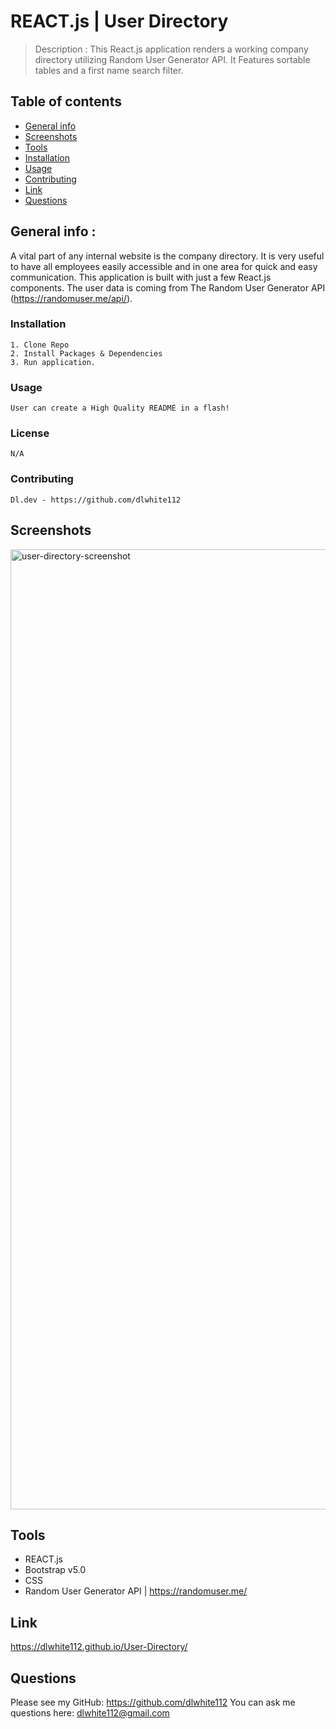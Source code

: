 # REACT.js | User Directory
  > Description : This React.js application renders a working company directory utilizing Random User Generator API. It Features sortable tables and a first name search filter.
  
  ## Table of contents
  * [General info](#general-info)
  * [Screenshots](#screenshots)
  * [Tools](#tools)
  * [Installation](#installation)
  * [Usage](#usage)
  * [Contributing](#contributing)
  * [Link](#link)
  * [Questions](#Questions)
  
  
  ## General info : 
  A vital part of any internal website is the company directory. It is very useful to have all employees easily accessible and in one area for quick and easy communication. This application is built with just a few React.js components. The user data is coming from The Random User Generator API (https://randomuser.me/api/).


  ### Installation 
    1. Clone Repo
    2. Install Packages & Dependencies
    3. Run application.

  ### Usage
    User can create a High Quality README in a flash!

  ### License
    N/A

  ### Contributing
    Dl.dev - https://github.com/dlwhite112

  
  ## Screenshots
  <img width="1536" alt="user-directory-screenshot" src="https://user-images.githubusercontent.com/74333123/120077675-29cbed80-c071-11eb-9b5c-511c7a717863.png">

  
  ## Tools
  * REACT.js
  * Bootstrap v5.0
  * CSS
  * Random User Generator API | https://randomuser.me/

  
  ## Link
  https://dlwhite112.github.io/User-Directory/
  
  
  ## Questions
  Please see my GitHub: https://github.com/dlwhite112
  You can ask me questions here: dlwhite112@gmail.com

